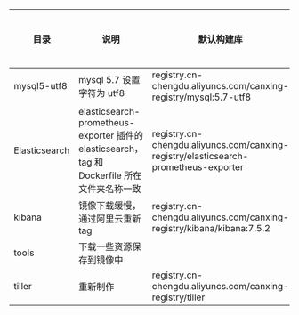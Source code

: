 目录 | 说明 | 默认构建库 | 启动方式
---  | --- | --- | ---
mysql5-utf8 | mysql 5.7 设置字符为 utf8 | registry.cn-chengdu.aliyuncs.com/canxing-registry/mysql:5.7-utf8 |
Elasticsearch | elasticsearch-prometheus-exporter 插件的 elasticsearch，tag 和 Dockerfile 所在文件夹名称一致 | registry.cn-chengdu.aliyuncs.com/canxing-registry/elasticsearch-prometheus-exporter |
kibana | 镜像下载缓慢，通过阿里云重新 tag  | registry.cn-chengdu.aliyuncs.com/canxing-registry/kibana/kibana:7.5.2 |
tools | 下载一些资源保存到镜像中 | |
tiller | 重新制作 | registry.cn-chengdu.aliyuncs.com/canxing-registry/tiller |